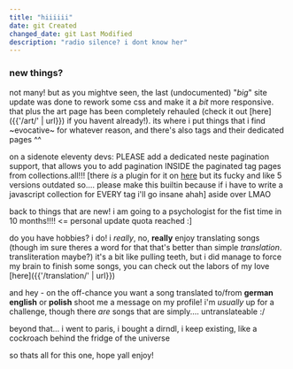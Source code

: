 ```yaml
---
title: "hiiiiii"
date: git Created
changed_date: git Last Modified
description: "radio silence? i dont know her"
---
```


### new things?

not many!
but as you mightve seen, the last (undocumented) "*big*" site update was done to rework some css and make it a *bit* more responsive. that plus the art page has been completely rehauled (check it out [here]({{'/art/' | url}}) if you havent already!). its where i put things that i find ~evocative~ for whatever reason, and there's also tags and their dedicated pages ^^

on a sidenote eleventy devs: PLEASE add a dedicated neste pagination support, that allows you to add pagination INSIDE the paginated tag pages from collections.all!!! [there *is* a plugin for it on [here](https://github.com/sielay/eleventy-plugin-blog/blob/master/README.md) but its fucky and like 5 versions outdated so.... please make this builtin because if i have to write a javascript collection for EVERY tag i'll go insane ahah] 
aside over LMAO

back to things that are new! i am going to a psychologist for the fist time in  10 months!!!! <= personal update quota reached :]

do you have hobbies? i do! i *really*, no, **really** enjoy translating songs (though im sure theres a word for that that's better than simple *translation*. transliteration maybe?) 
it's a bit like pulling teeth, but i did manage to force my brain to finish some songs, you can check out the labors of my love [here]({{'/translation/' | url}})

and hey - on the off-chance you want a song translated to/from **german** **english** or **polish** shoot me a message on my profile! i'm *usually* up for a challenge, though there *are* songs that are simply.... untranslateable :/

beyond that... i went to paris, i bought a dirndl, i keep existing, like a cockroach behind the fridge of the universe

so thats all for this one, hope yall enjoy!
